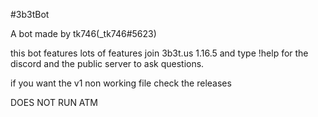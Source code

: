#3b3tBot


A bot made by tk746(_tk746#5623)

this bot features lots of features join 3b3t.us 1.16.5 and type !help for the discord and the public server to ask questions.

if you want the v1 non working file check the releases

DOES NOT RUN ATM
